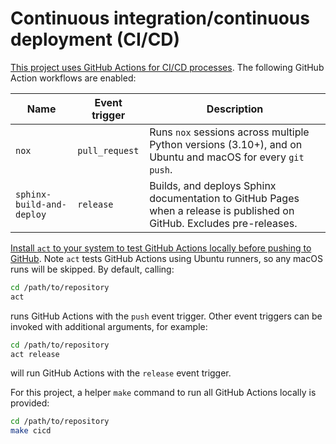 # Continuous integration/continuous deployment (CI/CD)

[This project uses GitHub Actions for CI/CD
processes](https://docs.github.com/en/actions). The following GitHub Action workflows
are enabled:

| Name                      | Event trigger  | Description                                                                                                            |
| ------------------------- | -------------- | ---------------------------------------------------------------------------------------------------------------------- |
| `nox`                     | `pull_request` | Runs `nox` sessions across multiple Python versions (3.10+), and on Ubuntu and macOS for every `git push`.             |
| `sphinx-build-and-deploy` | `release`      | Builds, and deploys Sphinx documentation to GitHub Pages when a release is published on GitHub. Excludes pre-releases. |

[Install `act` to your system to test GitHub Actions locally before pushing to
GitHub](https://github.com/nektos/act). Note `act` tests GitHub Actions using Ubuntu
runners, so any macOS runs will be skipped. By default, calling:

```zsh
cd /path/to/repository
act
```

runs GitHub Actions with the `push` event trigger. Other event triggers can be invoked
with additional arguments, for example:

```zsh
cd /path/to/repository
act release
```

will run GitHub Actions with the `release` event trigger.

For this project, a helper `make` command to run all GitHub Actions locally is provided:

```zsh
cd /path/to/repository
make cicd
```
